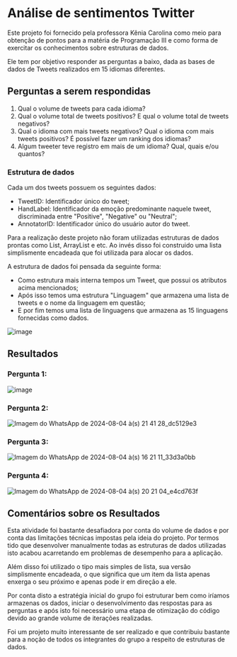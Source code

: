 # Análise de sentimentos Twitter

Este projeto foi fornecido pela professora Kênia Carolina como meio para obtenção de pontos para a matéria de Programação III e como forma de exercitar os conhecimentos sobre estruturas de dados.

Ele tem por objetivo responder as perguntas a baixo, dada as bases de dados de Tweets realizados em 15 idiomas diferentes.

## Perguntas a serem respondidas

1) Qual o volume de tweets para cada idioma?
2) Qual o volume total de tweets positivos? E qual o volume total de tweets negativos?
3) Qual o idioma com mais tweets negativos? Qual o idioma com mais tweets positivos? É
possível fazer um ranking dos idiomas?
4) Algum tweeter teve registro em mais de um idioma? Qual, quais e/ou quantos?

### Estrutura de dados 

Cada um dos tweets possuem os seguintes dados: 

- TweetID: Identificador único do tweet;
- HandLabel: Identificador da emoção predominante naquele tweet, discriminada entre "Positive", "Negative" ou "Neutral";
- AnnotatorID: Identificador único do usuário autor do tweet.

Para a realização deste projeto não foram utilizadas estruturas de dados prontas como List, ArrayList e etc. Ao invés disso foi construido uma lista simplismente encadeada que foi utilizada para alocar os dados.

A estrutura de dados foi pensada da seguinte forma:
- Como estrutura mais interna tempos um Tweet, que possui os atributos acima mencionados;
- Após isso temos uma estrutura "Linguagem" que armazena uma lista de tweets e o nome da linguagem em questão;
- E por fim temos uma lista de linguagens que armazena as 15 linguagens fornecidas como dados.


![image](https://github.com/user-attachments/assets/63e433de-5fb1-4f66-a369-a5bfebd3fde8)


## Resultados

### Pergunta 1:
![image](https://github.com/user-attachments/assets/dcebb977-ef17-491b-948a-5f7c25836c9e)

### Pergunta 2:
![Imagem do WhatsApp de 2024-08-04 à(s) 21 41 28_dc5129e3](https://github.com/user-attachments/assets/4b16aa51-6ed8-49f8-82b8-6dce370d3cf9)

### Pergunta 3:
![Imagem do WhatsApp de 2024-08-04 à(s) 16 21 11_33d3a0bb](https://github.com/user-attachments/assets/7a654636-1660-40aa-974f-3491accdc916)

### Pergunta 4:
![Imagem do WhatsApp de 2024-08-04 à(s) 20 21 04_e4cd763f](https://github.com/user-attachments/assets/09cfb22b-279e-4a7d-b828-523e23207815)


## Comentários sobre os Resultados

Esta atividade foi bastante desafiadora por conta do volume de dados e por conta das limitações técnicas impostas pela ideia do projeto. Por termos tido que desenvolver manualmente todas as estruturas de dados utilizadas isto acabou acarretando em problemas de desempenho para a aplicação. 

Além disso foi utilizado o tipo mais simples de lista, sua versão simplismente encadeada, o que significa que um item da lista apenas enxerga o seu próximo e apenas pode ir em direção a ele.

Por conta disto a estratégia inicial do grupo foi estruturar bem como iríamos armazenas os dados, iniciar o desenvolvimento das respostas para as perguntas e após isto foi necessário uma etapa de otimização do código devido ao grande volume de iterações realizadas.

Foi um projeto muito interessante de ser realizado e que contribuiu bastante para a noção de todos os integrantes do grupo a respeito de estruturas de dados.


